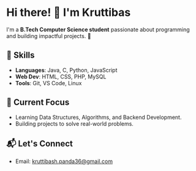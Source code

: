 # Hi there! 👋 I'm Kruttibas

I'm a **B.Tech Computer Science student** passionate about programming and building impactful projects. 🌱

## 🌟 Skills
- **Languages**: Java, C, Python, JavaScript
- **Web Dev**: HTML, CSS, PHP, MySQL
- **Tools**: Git, VS Code, Linux

## 🚀 Current Focus
- Learning Data Structures, Algorithms, and Backend Development.
- Building projects to solve real-world problems.

## 📬 Let's Connect
- Email: kruttibash.panda36@gmail.com

